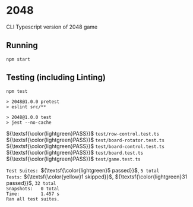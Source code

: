 # 2048
CLI Typescript version of 2048 game

## Running

`npm start`

## Testing (including Linting)

`npm test`

`> 2048@1.0.0 pretest`<br>
`> eslint src/**`<br>


`> 2048@1.0.0 test`<br>
`> jest --no-cache`<br>

 ${\textsf{\color{lightgreen}PASS}}$  `test/row-control.test.ts`<br>
 ${\textsf{\color{lightgreen}PASS}}$  `test/board-rotator.test.ts`<br>
 ${\textsf{\color{lightgreen}PASS}}$  `test/board-control.test.ts`<br>
 ${\textsf{\color{lightgreen}PASS}}$  `test/board.test.ts`<br>
 ${\textsf{\color{lightgreen}PASS}}$  `test/game.test.ts`<br>

`Test Suites: `${\textsf{\color{lightgreen}5 passed}}$, `5 total`<br>
`Tests:`         ${\textsf{\color{yellow}1 skipped}}$, ${\textsf{\color{lightgreen}31 passed}}$, `32 total`<br>
`Snapshots:   0 total`<br>
`Time:        1.457 s`<br>
`Ran all test suites.`
